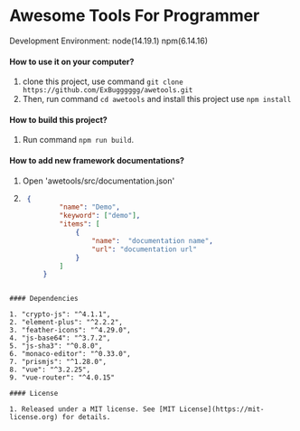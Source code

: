 # Awesome Tools For Programmer

Development Environment: node(14.19.1) npm(6.14.16)

#### How to use it on your computer?

1. clone this project, use command `git clone https://github.com/ExBugggggg/awetools.git`
2. Then, run command `cd awetools` and install this project use `npm install`

#### How to build this project?

1. Run command `npm run build`.

#### How to add new framework documentations?

1. Open 'awetools/src/documentation.json'
2. ```JSON
    {
            "name": "Demo",
            "keyword": ["demo"],
            "items": [
                {
                    "name":  "documentation name",
                    "url": "documentation url"
                }
            ]
        }
  ```

#### Dependencies

1. "crypto-js": "^4.1.1",
2. "element-plus": "^2.2.2",
3. "feather-icons": "^4.29.0",
4. "js-base64": "^3.7.2",
5. "js-sha3": "^0.8.0",
6. "monaco-editor": "^0.33.0",
7. "prismjs": "^1.28.0",
8. "vue": "^3.2.25",
9. "vue-router": "^4.0.15"

#### License

1. Released under a MIT license. See [MIT License](https://mit-license.org) for details.